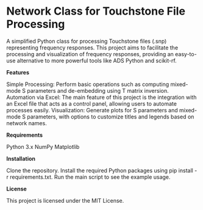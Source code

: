 # Network Class for Touchstone File Processing

A simplified Python class for processing Touchstone files (.snp) representing frequency responses. This project aims to facilitate the processing and visualization of frequency responses, providing an easy-to-use alternative to more powerful tools like ADS Python and scikit-rf.

**Features**

Simple Processing: Perform basic operations such as computing mixed-mode S parameters and de-embedding using T matrix inversion.
Automation via Excel: The main feature of this project is the integration with an Excel file that acts as a control panel, allowing users to automate processes easily.
Visualization: Generate plots for S parameters and mixed-mode S parameters, with options to customize titles and legends based on network names.

**Requirements**

Python 3.x
NumPy
Matplotlib

**Installation**

Clone the repository.
Install the required Python packages using pip install -r requirements.txt.
Run the main script to see the example usage.

**License**

This project is licensed under the MIT License.

